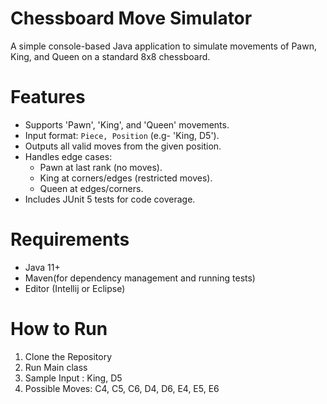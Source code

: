 # Chessboard Move Simulator

A simple console-based Java application to simulate movements of Pawn, King, and Queen on a standard 8x8 chessboard.

# Features
- Supports 'Pawn', 'King', and 'Queen' movements.
- Input format: `Piece, Position` (e.g- 'King, D5').
- Outputs all valid moves from the given position.
- Handles edge cases:
  - Pawn at last rank (no moves).
  - King at corners/edges (restricted moves).
  - Queen at edges/corners.
- Includes JUnit 5 tests for code coverage.

# Requirements
- Java 11+
- Maven(for dependency management and running tests)
- Editor (Intellij or Eclipse)

# How to Run

1. Clone the Repository
2. Run Main class
3. Sample Input :
   King, D5
4. Possible Moves: C4, C5, C6, D4, D6, E4, E5, E6
